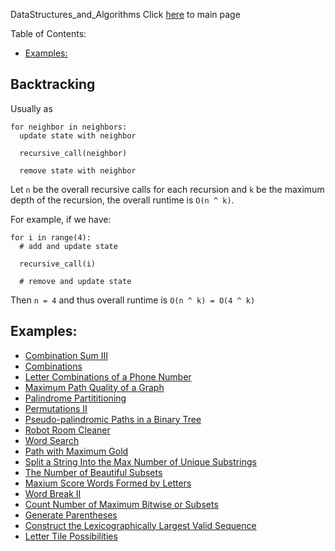 DataStructures_and_Algorithms
Click [here](../README.md) to main page

Table of Contents:
- [Examples:](#examples)

## Backtracking
Usually as
```
for neighbor in neighbors:
  update state with neighbor

  recursive_call(neighbor)

  remove state with neighbor
```

Let `n` be the overall recursive calls for each recursion and `k` be the maximum depth of the recursion, the overall runtime is `O(n ^ k)`.

For example, if we have:
```
for i in range(4):
  # add and update state

  recursive_call(i)

  # remove and update state
```

Then `n = 4` and thus overall runtime is `O(n ^ k) = O(4 ^ k)`

## Examples:
- [Combination Sum III](./combination_sum_III/description.md)
- [Combinations](./combinations/description.md)
- [Letter Combinations of a Phone Number](./letter_combinations_of_a_phone_number/description.md)
- [Maximum Path Quality of a Graph](./maximum_path_quality_of_a_graph/description.md)
- [Palindrome Partititioning](./palindrome_partitioning/description.md)
- [Permutations II](./permutations_II/description.md)
- [Pseudo-palindromic Paths in a Binary Tree](./pseudo-palindromic_paths_in_a_binary_tree/description.md)
- [Robot Room Cleaner](./robot_room_cleaner/description.md)
- [Word Search](./word_search/description.md)
- [Path with Maximum Gold](./path_with_maximum_gold/description.md)
- [Split a String Into the Max Number of Unique Substrings](./split_a_string_into_the_max_number_of_unique_substrings/description.md)
- [The Number of Beautiful Subsets](./the_number_of_beautiful_subsets/description.md)
- [Maxium Score Words Formed by Letters](./maximum_score_words_formed_by_letters/description.md)
- [Word Break II](./word_break_II/description.md)
- [Count Number of Maximum Bitwise or Subsets](./count_number_of_maximum_bitwise_or_subsets/description.md)
- [Generate Parentheses](./generate_parentheses/description.md)
- [Construct the Lexicographically Largest Valid Sequence](./construct_the_lexicographically_largest_valid_sequence/description.md)
- [Letter Tile Possibilities](./letter_tile_possibilities/description.md)